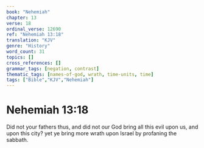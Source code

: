 ```yaml
---
book: "Nehemiah"
chapter: 13
verse: 18
ordinal_verse: 12690
ref: "Nehemiah 13:18"
translation: "KJV"
genre: "History"
word_count: 31
topics: []
cross_references: []
grammar_tags: [negation, contrast]
thematic_tags: [names-of-god, wrath, time-units, time]
tags: ["Bible","KJV","Nehemiah"]
---
```


# Nehemiah 13:18

Did not your fathers thus, and did not our God bring all this evil upon us, and upon this city? yet ye bring more wrath upon Israel by profaning the sabbath.
